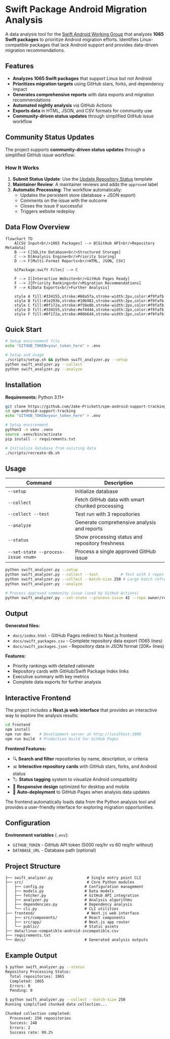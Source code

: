 # Swift Package Android Migration Analysis

A data analysis tool for the [Swift Android Working Group](https://www.swift.org/android-workgroup/) that analyzes **1065 Swift packages** to prioritize Android migration efforts. Identifies Linux-compatible packages that lack Android support and provides data-driven migration recommendations.

## Features

- **Analyzes 1065 Swift packages** that support Linux but not Android
- **Prioritizes migration targets** using GitHub stars, forks, and dependency impact
- **Generates comprehensive reports** with data exports and migration recommendations
- **Automated nightly analysis** via GitHub Actions
- **Exports data** in HTML, JSON, and CSV formats for community use
- **Community-driven status updates** through simplified GitHub issue workflow

## Community Status Updates

The project supports **community-driven status updates** through a simplified GitHub issue workflow:

### How It Works

1. **Submit Status Update**: Use the [Update Repository Status](https://github.com/Jake-Prickett/spm-android-support-tracking/issues/new?template=update-repository-status.yml) template
2. **Maintainer Review**: A maintainer reviews and adds the `approved` label
3. **Automatic Processing**: The workflow automatically:
   - Updates the persistent store (database + JSON export)  
   - Comments on the issue with the outcome
   - Closes the issue if successful
   - Triggers website redeploy

## Data Flow Overview

```mermaid
flowchart TD
    A[CSV Input<br/>1065 Packages] --> B[GitHub API<br/>Repository Metadata]
    B --> C[SQLite Database<br/>Structured Storage]
    C --> D[Analysis Engine<br/>Priority Scoring]
    D --> F[Multi-Format Reports<br/>HTML, JSON, CSV]
    
    G[Package.swift Files] --> C
    
    F --> I[Interactive Website<br/>GitHub Pages Ready]
    F --> J[Priority Rankings<br/>Migration Recommendations]
    F --> K[Data Exports<br/>Further Analysis]
    
    style A fill:#334155,stroke:#60a5fa,stroke-width:2px,color:#f9fafb
    style B fill:#1e293b,stroke:#10b981,stroke-width:2px,color:#f9fafb
    style C fill:#0f172a,stroke:#f59e0b,stroke-width:2px,color:#f9fafb
    style D fill:#334155,stroke:#ef4444,stroke-width:2px,color:#f9fafb
    style F fill:#0f172a,stroke:#06b6d4,stroke-width:2px,color:#f9fafb
```

## Quick Start

```bash
# Setup environment file
echo "GITHUB_TOKEN=your_token_here" > .env

# Setup and usage
./scripts/setup.sh && python swift_analyzer.py --setup
python swift_analyzer.py --collect
python swift_analyzer.py --analyze
```

## Installation

**Requirements:** Python 3.11+

```bash
git clone https://github.com/Jake-Prickett/spm-android-support-tracking.git
cd spm-android-support-tracking
echo "GITHUB_TOKEN=your_token_here" > .env

# Setup environment
python3 -m venv .venv
source .venv/bin/activate
pip install -r requirements.txt

# Initialize database from existing data
./scripts/recreate-db.sh
```

## Usage

| Command | Description |
|---------|-------------|
| `--setup` | Initialize database |
| `--collect` | Fetch GitHub data with smart chunked processing |
| `--collect --test` | Test run with 3 repositories |
| `--analyze` | Generate comprehensive analysis and reports |
| `--status` | Show processing status and repository freshness |
| `--set-state --process-issue <num>` | Process a single approved GitHub issue |

```bash
python swift_analyzer.py --setup
python swift_analyzer.py --collect --test          # Test with 3 repos
python swift_analyzer.py --collect --batch-size 250 # Large batch refresh
python swift_analyzer.py --analyze

# Process approved community issue (used by GitHub Actions)
python swift_analyzer.py --set-state --process-issue 42 --repo owner/repo
```

## Output

**Generated files:**
- `docs/index.html` - GitHub Pages redirect to Next.js frontend
- `docs/swift_packages.csv` - Complete repository data export (1065 lines)
- `docs/swift_packages.json` - Repository data in JSON format (20K+ lines)

**Features:**
- Priority rankings with detailed rationale
- Repository cards with GitHub/Swift Package Index links
- Executive summary with key metrics
- Complete data exports for further analysis

## Interactive Frontend

The project includes a **Next.js web interface** that provides an interactive way to explore the analysis results:

```bash
cd frontend
npm install
npm run dev    # Development server at http://localhost:3000
npm run build  # Production build for GitHub Pages
```

**Frontend Features:**
- 🔍 **Search and filter** repositories by name, description, or criteria
- 📊 **Interactive repository cards** with GitHub stars, forks, and Android status
- 🏷️ **Status tagging** system to visualize Android compatibility
- 📱 **Responsive design** optimized for desktop and mobile
- 🚀 **Auto-deployment** to GitHub Pages when analysis data updates

The frontend automatically loads data from the Python analysis tool and provides a user-friendly interface for exploring migration opportunities.

## Configuration

**Environment variables** (`.env`):
- `GITHUB_TOKEN` - GitHub API token (5000 req/hr vs 60 req/hr without)
- `DATABASE_URL` - Database path (optional)

## Project Structure

```
├── swift_analyzer.py               # Single entry point CLI
├── src/                            # Core Python modules
│   ├── config.py                  # Configuration management
│   ├── models.py                  # Data models
│   ├── fetcher.py                 # GitHub API integration
│   ├── analyzer.py                # Analysis algorithms
│   ├── dependencies.py            # Dependency analysis
│   └── cli.py                     # CLI utilities
├── frontend/                       # Next.js web interface
│   ├── src/components/            # React components
│   ├── src/app/                   # Next.js app router
│   └── public/                    # Static assets
├── data/linux-compatible-android-incompatible.csv
├── requirements.txt
└── docs/                          # Generated analysis outputs
```

## Example Output

```bash
$ python swift_analyzer.py --status
Repository Processing Status:
  Total repositories: 1065
  Completed: 1065
  Errors: 0
  Pending: 0

$ python swift_analyzer.py --collect --batch-size 250
Running simplified chunked data collection...

Chunked collection completed:
  Processed: 250 repositories
  Success: 248
  Errors: 2
  Success rate: 99.2%
```
